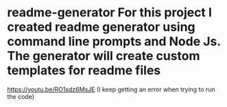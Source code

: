 # readme-generator For this project I created readme generator using command line prompts and Node Js. The generator will create custom templates for readme files


https://youtu.be/RO1sdz6MsJE (I keep getting an error when trying to run the code)
